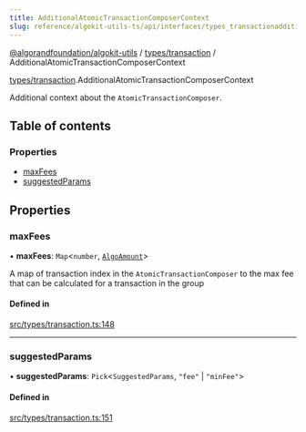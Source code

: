 ```yaml
---
title: AdditionalAtomicTransactionComposerContext
slug: reference/algokit-utils-ts/api/interfaces/types_transactionadditionalatomictransactioncomposercontext
---
```

[@algorandfoundation/algokit-utils](/reference/algokit-utils-ts/api/overview) / [types/transaction](/reference/algokit-utils-ts/api/modules/types_transaction/) / AdditionalAtomicTransactionComposerContext



[types/transaction](/reference/algokit-utils-ts/api/modules/types_transaction/).AdditionalAtomicTransactionComposerContext

Additional context about the `AtomicTransactionComposer`.

## Table of contents

### Properties

- [maxFees](#maxfees)
- [suggestedParams](#suggestedparams)

## Properties

### maxFees

• **maxFees**: `Map`\<`number`, [`AlgoAmount`](/reference/algokit-utils-ts/api/classes/types_amountalgoamount/)\>

A map of transaction index in the `AtomicTransactionComposer` to the max fee that can be calculated for a transaction in the group

#### Defined in

[src/types/transaction.ts:148](https://github.com/algorandfoundation/algokit-utils-ts/blob/main/src/types/transaction.ts#L148)

___

### suggestedParams

• **suggestedParams**: `Pick`\<`SuggestedParams`, ``"fee"`` \| ``"minFee"``\>

#### Defined in

[src/types/transaction.ts:151](https://github.com/algorandfoundation/algokit-utils-ts/blob/main/src/types/transaction.ts#L151)